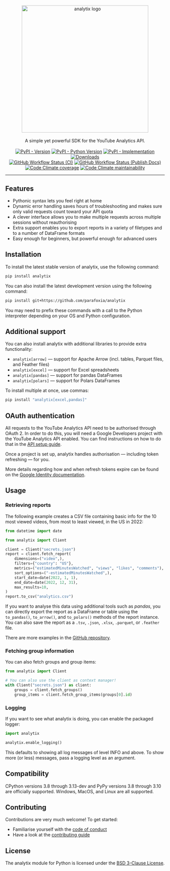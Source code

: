 #

<div align="center">
<img alt="analytix logo" src="https://raw.githubusercontent.com/parafoxia/analytix/main/assets/logo.png" width="400px">
<br /><br />
A simple yet powerful SDK for the YouTube Analytics API.
<br /><br />
<a href="https://pypi.python.org/pypi/analytix"><img alt="PyPI - Version" src="https://img.shields.io/pypi/v/analytix"></a>
<a href="https://pypi.python.org/pypi/analytix"><img alt="PyPI - Python Version" src="https://img.shields.io/pypi/pyversions/analytix"></a>
<a href="https://pypi.python.org/pypi/analytix"><img alt="PyPI - Implementation" src="https://img.shields.io/pypi/implementation/analytix"></a>
<a href="https://pepy.tech/project/analytix"><img alt="Downloads" src="https://static.pepy.tech/badge/analytix"></a>
<br />
<a href="https://github.com/parafoxia/analytix"><img alt="GitHub Workflow Status (CI)" src="https://img.shields.io/github/actions/workflow/status/parafoxia/analytix/ci.yml"></a>
<a href="https://parafoxia.github.io/analytix"><img alt="GitHub Workflow Status (Publish Docs)" src="https://img.shields.io/github/actions/workflow/status/parafoxia/analytix/publish-docs.yml?label=docs"></a>
<a href="https://github.com/parafoxia/analytix"><img alt="Code Climate coverage" src="https://img.shields.io/codeclimate/coverage/parafoxia/analytix"></a>
<a href="https://github.com/parafoxia/analytix"><img alt="Code Climate maintainability" src="https://img.shields.io/codeclimate/maintainability/parafoxia/analytix"></a>
<hr />
</div>

## Features

* Pythonic syntax lets you feel right at home
* Dynamic error handling saves hours of troubleshooting and makes sure only valid requests count toward your API quota
* A clever interface allows you to make multiple requests across multiple sessions without reauthorising
* Extra support enables you to export reports in a variety of filetypes and to a number of DataFrame formats
* Easy enough for beginners, but powerful enough for advanced users

## Installation

To install the latest stable version of analytix, use the following command:

```sh
pip install analytix
```

You can also install the latest development version using the following command:

```sh
pip install git+https://github.com/parafoxia/analytix
```

You may need to prefix these commands with a call to the Python interpreter depending on your OS and Python configuration.

## Additional support

You can also install analytix with additional libraries to provide extra functionality:

* `analytix[arrow]` — support for Apache Arrow (incl. tables, Parquet files, and Feather files)
* `analytix[excel]` — support for Excel spreadsheets
* `analytix[pandas]` — support for pandas DataFrames
* `analytix[polars]` — support for Polars DataFrames

To install multiple at once, use commas:

```sh
pip install "analytix[excel,pandas]"
```

## OAuth authentication

All requests to the YouTube Analytics API need to be authorised through OAuth 2.
In order to do this, you will need a Google Developers project with the YouTube Analytics API enabled.
You can find instructions on how to do that in the [API setup guide](https://parafoxia.github.io/analytix/starting/googleapp/).

Once a project is set up, analytix handles authorisation — including token refreshing — for you.

More details regarding how and when refresh tokens expire can be found on the [Google Identity documentation](https://developers.google.com/identity/protocols/oauth2#expiration).

## Usage

### Retrieving reports

The following example creates a CSV file containing basic info for the 10 most viewed videos, from most to least viewed, in the US in 2022:

```py
from datetime import date

from analytix import Client

client = Client("secrets.json")
report = client.fetch_report(
    dimensions=("video",),
    filters={"country": "US"},
    metrics=("estimatedMinutesWatched", "views", "likes", "comments"),
    sort_options=("-estimatedMinutesWatched",),
    start_date=date(2022, 1, 1),
    end_date=date(2022, 12, 31),
    max_results=10,
)
report.to_csv("analytics.csv")
```

If you want to analyse this data using additional tools such as *pandas*, you can directly export the report as a DataFrame or table using the `to_pandas()`, `to_arrow()`, and `to_polars()` methods of the report instance.
You can also save the report as a `.tsv`, `.json`, `.xlsx`, `.parquet`, or `.feather` file.

There are more examples in the [GitHub repository](https://github.com/parafoxia/analytix/tree/main/examples).

### Fetching group information

You can also fetch groups and group items:

```py
from analytix import Client

# You can also use the client as context manager!
with Client("secrets.json") as client:
    groups = client.fetch_groups()
    group_items = client.fetch_group_items(groups[0].id)
```

### Logging

If you want to see what analytix is doing, you can enable the packaged logger:

```py
import analytix

analytix.enable_logging()
```

This defaults to showing all log messages of level INFO and above.
To show more (or less) messages, pass a logging level as an argument.

## Compatibility

CPython versions 3.8 through 3.13-dev and PyPy versions 3.8 through 3.10 are officially supported.
Windows, MacOS, and Linux are all supported.

## Contributing

Contributions are very much welcome! To get started:

* Familiarise yourself with the [code of conduct](https://github.com/parafoxia/analytix/blob/main/CODE_OF_CONDUCT.md)
* Have a look at the [contributing guide](https://github.com/parafoxia/analytix/blob/main/CONTRIBUTING.md)

## License

The analytix module for Python is licensed under the [BSD 3-Clause License](https://github.com/parafoxia/analytix/blob/main/LICENSE).
